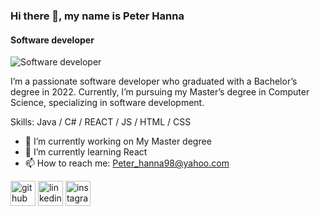 ### Hi there 👋, my name is Peter Hanna
#### Software developer 
![Software developer ](https://media.licdn.com/dms/image/D5616AQE5cKi_XEKRuw/profile-displaybackgroundimage-shrink_350_1400/0/1672853515202?e=1699488000&v=beta&t=miW9bgHmYbSzbpnaN9lT5PnAVMEwnvwmHPk_YbIZKdQ)

I’m a passionate software developer who graduated with a Bachelor’s degree in 2022. Currently, I’m pursuing my Master’s degree in Computer Science, specializing in software development.

Skills: Java / C# / REACT / JS / HTML / CSS

- 🔭 I’m currently working on My Master degree 
- 🌱 I’m currently learning React 
- 📫 How to reach me: Peter_hanna98@yahoo.com 


[<img src='https://cdn.jsdelivr.net/npm/simple-icons@3.0.1/icons/github.svg' alt='github' height='40'>](https://github.com/https://github.com/peterhanna98)  [<img src='https://cdn.jsdelivr.net/npm/simple-icons@3.0.1/icons/linkedin.svg' alt='linkedin' height='40'>](https://www.linkedin.com/in/https://www.linkedin.com/in/peterhanna98//)  [<img src='https://cdn.jsdelivr.net/npm/simple-icons@3.0.1/icons/instagram.svg' alt='instagram' height='40'>](https://www.instagram.com/https://www.instagram.com/ph.software.innovation//)  

<!--
| <a href="https://github.com/peterhanna98/github-readme-stats"><img align="center" src="https://github-readme-stats.vercel.app/api?username=peterhanna98&show_icons=true&include_all_commits=true&theme=buefy&hide_border=true" alt="peter's github stats" /></a> | <a href="https://github.com/peterhanna98/github-readme-stats"><img align="center" src="https://github-readme-stats.vercel.app/api/top-langs/?username=peterhanna98&layout=compact&theme=buefy&hide_border=true" /></a> |
| ------------- | ------------- |
-->
<!--
**peterhanna98/peterhanna98** is a ✨ _special_ ✨ repository because its `README.md` (this file) appears on your GitHub profile.

Here are some ideas to get you started:

- 🔭 I’m currently working on ...
- 🌱 I’m currently learning ...
- 👯 I’m looking to collaborate on ...
- 🤔 I’m looking for help with ...
- 💬 Ask me about ...
- 📫 How to reach me: ...
- 😄 Pronouns: ...
- ⚡ Fun fact: ...
-->
